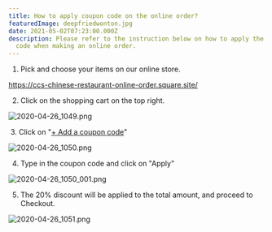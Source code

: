 ```yaml
---
title: How to apply coupon code on the online order?
featuredImage: deepfriedwonton.jpg
date: 2021-05-02T07:23:00.000Z
description: Please refer to the instruction below on how to apply the coupon
  code when making an online order.
---
```

<!--StartFragment-->

1. Pick and choose your items on our online store.

[https://ccs-chinese-​restaurant-online-order.​square.site/](https://ccs-chinese-restaurant-online-order.square.site/) 

2. Click on the shopping cart on the top right.

![2020-04-26_1049.png](https://mail.google.com/mail/u/0?ui=2&ik=5f23e6f096&attid=0.1&permmsgid=msg-a:r-1523976636156290969&th=174c363d14239e2d&view=fimg&sz=s0-l75-ft&attbid=ANGjdJ9l1CnupSJVE3kdUaZSdlyXN_QNcdYRjrw07nx0GqyyclAo4Nw_B_whydPRs4mJ_fv7nyEQ1K37AhqWSHWhTe2FOJS8tRJ02U3NdiH7yDTBmMW1fE9GvRbUAUo&disp=emb&realattid=ii_k9hd1dot0)

 3. Click on "[+ Add a coupon code](<>)"

![2020-04-26_1050.png](https://mail.google.com/mail/u/0?ui=2&ik=5f23e6f096&attid=0.2&permmsgid=msg-a:r-1523976636156290969&th=174c363d14239e2d&view=fimg&sz=s0-l75-ft&attbid=ANGjdJ-hpIkEOyfY54pl6FqjlG65YMutUaeA-CAV57wtLjsMMpwZL0Xv33W2iYhu9ShWNfAEg4Q5u5mG5FEeuHwEdezJJ4PN82kKySh7D-gmI4UTdmjPs-8aR3vY89s&disp=emb&realattid=ii_k9hd29a31)

4. Type in the coupon code and click on "Apply"

![2020-04-26_1050_001.png](https://mail.google.com/mail/u/0?ui=2&ik=5f23e6f096&attid=0.3&permmsgid=msg-a:r-1523976636156290969&th=174c363d14239e2d&view=fimg&sz=s0-l75-ft&attbid=ANGjdJ-k5R61gWr8DYHNcqctovD9oTzUI-9fd4G9Cij7UqCNDkzZT1H0tDfUNKSdTshXg__rTU4HkHWuriwziElCIQrkkxkzfJcYogIUDm_Hz75NwJfGz1kXRBNwjdc&disp=emb&realattid=ii_k9hd3cws2)

5. The 20% discount will be applied to the total amount, and proceed to Checkout.

![2020-04-26_1051.png](https://mail.google.com/mail/u/0?ui=2&ik=5f23e6f096&attid=0.4&permmsgid=msg-a:r-1523976636156290969&th=174c363d14239e2d&view=fimg&sz=s0-l75-ft&attbid=ANGjdJ-P9z9MU3wEaBMi7Z08uo1THLMdpRcp8brWqp-9GLNklSS5990AvCMLn9rQZ0ZfEmJHhW-sOZXjfROcZob2q81O_vck1CdcwpZZtafbvv8EoU006uifcUk8OSU&disp=emb&realattid=ii_k9hd526m3)

<!--EndFragment-->